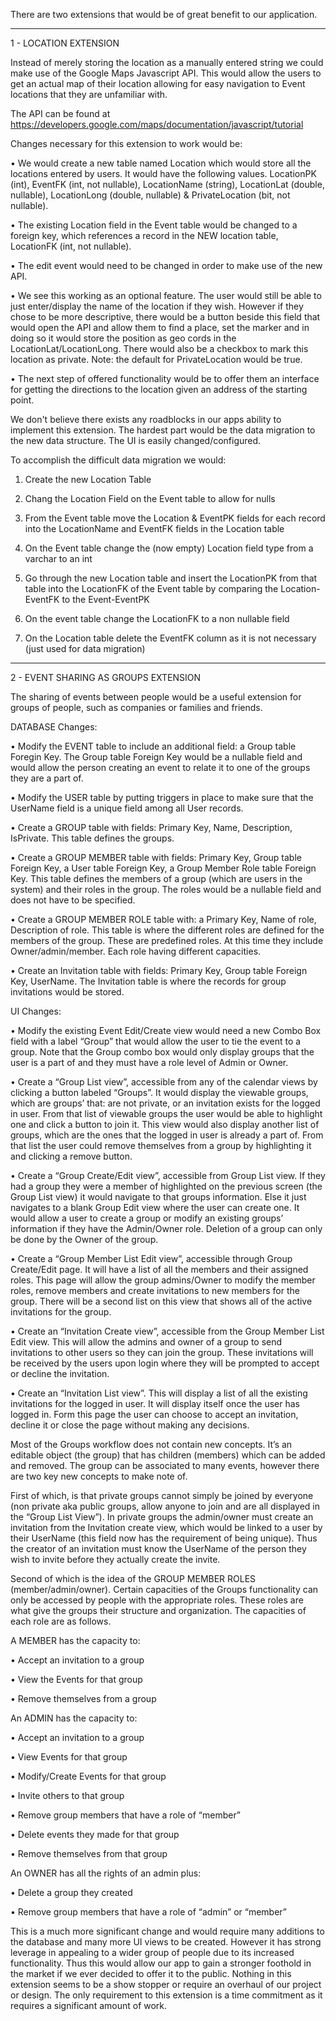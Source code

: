 There are two extensions that would be of great benefit to our application.

------------------------------------------------------------------------------------------------------------------------

1 - LOCATION EXTENSION

Instead of merely storing the location as a manually entered string we could make use of the Google Maps Javascript API.
This would allow the users to get an actual map of their location allowing for easy navigation to Event locations that 
they are unfamiliar with.

The API can be found at https://developers.google.com/maps/documentation/javascript/tutorial

Changes necessary for this extension to work would be:

  • We would create a new table named Location which would store all the locations entered by users. It would have the 
  following values. LocationPK (int), EventFK (int, not nullable), LocationName (string), LocationLat (double, nullable),
  LocationLong (double, nullable) & PrivateLocation (bit, not nullable).

  •	The existing Location field in the Event table would be changed to a foreign key, which references a record in the 
  NEW location table,  LocationFK (int, not nullable).

  •	The edit event would need to be changed in order to make use of the new API.

  •	We see this working as an optional feature. The user would still be able to just enter/display the name of the 
  location if they wish. However if they chose to be more descriptive, there would be a button beside this field that 
  would open the API and allow them to find a place, set the marker and in doing so it would store the position as geo 
  cords in the LocationLat/LocationLong. There would also be a checkbox to mark this location as private. 
  Note: the default for PrivateLocation would be true.

  •	The next step of offered functionality would be to offer them an interface for getting the directions to the location 
  given an address of the starting point.

We don't believe there exists any roadblocks in our apps ability to implement this extension. The hardest part would be 
the data migration to the new data structure. The UI is easily changed/configured.

To accomplish the difficult data migration we would:
1.	Create the new Location Table

2.	Chang the Location Field on the Event table to allow for nulls

3.	From the Event table move the Location & EventPK fields for each record into the LocationName and EventFK fields in 
      the Location table

4.	On the Event table change the (now empty) Location field type from a varchar to an int

5.	Go through the new Location table and insert the LocationPK from that table into the LocationFK of the Event table
      by comparing the Location-EventFK to the Event-EventPK

6.	On the event table change the LocationFK to a non nullable field

7.	On the Location table delete the EventFK column as it is not necessary (just used for data migration)

---------------------------------------------------------------------------------------------------------------------

2 - EVENT SHARING AS GROUPS EXTENSION

The sharing of events between people would be a useful extension for groups of people, such as companies or families and
friends. 

DATABASE Changes:

•	Modify the EVENT table to include an additional field: a Group table Foregin Key. 
      The Group table Foreign Key would be a nullable field and would allow the person creating an event to relate it 
      to one of the groups they are a part of.

•	Modify the USER table by putting triggers in place to make sure that the UserName field is a unique field among all 
  User records. 

•	Create a GROUP table with fields: Primary Key, Name, Description, IsPrivate.
      This table defines the groups.

•	Create a GROUP MEMBER table with fields: Primary Key, Group table Foreign Key, a User table Foreign Key, a Group 
  Member Role table Foreign Key.
      This table defines the members of a group (which are users in the system) and their roles in the group. The roles
      would be a nullable field and does not have to be specified.

•	Create a GROUP MEMBER ROLE table with: a Primary Key, Name of role, Description of role.
      This table is where the different roles are defined for the members of the group. These are predefined roles. At 
      this time they include Owner/admin/member. Each role having different capacities.

•	Create an Invitation table with fields: Primary Key, Group table Foreign Key, UserName.
      The Invitation table is where the records for group invitations would be stored.

 
UI Changes:

•	Modify the existing Event Edit/Create view would need a new Combo Box field with a label “Group” that would allow the 
  user to tie the event to a group. Note that the Group combo box would only display groups that the user is a part of 
  and they must have a role level of Admin or Owner.

•	Create a “Group List view”, accessible from any of the calendar views by clicking a button labeled “Groups”. It would 
  display the viewable groups, which are groups’ that: are not private, or an invitation exists for the logged in user. 
  From that list of viewable groups the user would be able to highlight one and click a button to join it. This view 
  would also display another list of groups, which are the ones that the logged in user is already a part of. From that 
  list the user could remove themselves from a group by highlighting it and clicking a remove button.

•	Create a “Group Create/Edit view”, accessible from Group List view. If they had a group they were a member of 
  highlighted on the previous screen (the Group List view) it would navigate to that groups information. Else it just 
  navigates to a blank Group Edit view where the user can create one. It would allow a user to create a group or modify 
  an existing groups’ information if they have the Admin/Owner role. Deletion of a group can only be done by the Owner 
  of the group.

•	Create a “Group Member List Edit view”, accessible through Group Create/Edit page. It will have a list of all the 
  members and their assigned roles. This page will allow the group admins/Owner to modify the member roles, remove 
  members and create invitations to new members for the group. There will be a second list on this view that shows all 
  of the active invitations for the group.

•	Create an “Invitation Create view”, accessible from the Group Member List Edit view. This will allow the admins and 
  owner of a group to send invitations to other users so they can join the group. These invitations will be received by 
  the users upon login where they will be prompted to accept or decline the invitation.

•	Create an “Invitation List view”. This will display a list of all the existing invitations for the logged in user. It 
  will display itself once the user has logged in. Form this page the user can choose to accept an invitation, decline 
  it or close the page without making any decisions.



Most of the Groups workflow does not contain new concepts. It’s an editable object (the group) that has 
children (members) which can be added and removed. The group can be associated to many events, however there are two 
key new concepts to make note of.

First of which, is that private groups cannot simply be joined by everyone (non private aka public groups, allow anyone 
to join and are all displayed in the “Group List View”). In private groups the admin/owner must create an invitation 
from the Invitation create view, which would be linked to a user by their UserName (this field now has the requirement 
of being unique). Thus the creator of an invitation must know the UserName of the person they wish to invite before 
they actually create the invite.

Second of which is the idea of the GROUP MEMBER ROLES (member/admin/owner). Certain capacities of the Groups 
functionality can only be accessed by people with the appropriate roles. These roles are what give the groups their 
structure and organization. The capacities of each role are as follows.



A MEMBER has the capacity to:

•	Accept an invitation to a group

•	View the Events for that group

•	Remove themselves from a group



An ADMIN has the capacity to:

•	Accept an invitation to a group

•	View Events for that group

•	Modify/Create Events for that group

•	Invite others to that group

•	Remove group members that have a role of “member”

•	Delete events they made for that group

•	Remove themselves from that group



An OWNER has all the rights of an admin plus:

•	Delete a group they created

•	Remove group members that have a role of “admin” or “member”




This is a much more significant change and would require many additions to the database and many more UI views to be 
created. However it has strong leverage in appealing to a wider group of people due to its increased functionality. 
Thus this would allow our app to gain a stronger foothold in the market if we ever decided to offer it to the public. 
Nothing in this extension seems to be a show stopper or require an overhaul of our project or design. The only 
requirement to this extension is a time commitment as it requires a significant amount of work.
